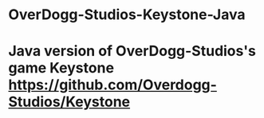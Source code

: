 # OverDogg-Studios-Keystone-Java

# Java version of OverDogg-Studios's game Keystone https://github.com/Overdogg-Studios/Keystone